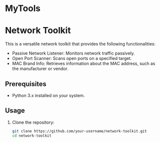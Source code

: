 # MyTools

# Network Toolkit

This is a versatile network toolkit that provides the following functionalities:

- Passive Network Listener: Monitors network traffic passively.
- Open Port Scanner: Scans open ports on a specified target.
- MAC Brand Info: Retrieves information about the MAC address, such as the manufacturer or vendor.

## Prerequisites

- Python 3.x installed on your system.

## Usage

1. Clone the repository:

   ```bash
   git clone https://github.com/your-username/network-toolkit.git
   cd network-toolkit
